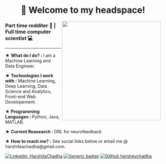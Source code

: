 <h1 align='center'>🔮 Welcome to my headspace!</h1>
<img align='right' src="https://media.giphy.com/media/l1J9uTjO4mqy36gqQ/giphy.gif" width="320">
<h3>Part time redditer 🤡 | Full time computer scientist 💻</h3>
<hr>
<p>★ <b>What do I do? : </b>I am a Machine Learning and Data Engineer.</p>
  ★ <b>Technologies I work with :</b> Machine Learning, Deep Learning, Data Science and Analytics, Front-end Web Developement.</p>
  ★ <b>Programming Languages : </b>Python, Java, MATLAB.</p>
  ★ <b>Current Reasearch :</b> DRL for neurofeedback</p>
  ★ <b>How to reach me? :</b> See social links below or email me @ harshitaachadha@gmail.com.
  </p>
 
[![Linkedin: HarshitaChadha](https://img.shields.io/badge/-HarshitaChadha-blue?style=flat-square&logo=Linkedin&logoColor=white&link=https://www.linkedin.com/in/harshita-chadha-1b8576163/)](https://www.linkedin.com/in/harshita-chadha-1b8576163/)
[![Generic badge](https://img.shields.io/badge/Personal-Website-violet.svg)](https://harshitachadha.me)
[![GitHub hersheychadha](https://img.shields.io/github/followers/hersheychadha?label=follow&style=social)](https://github.com/hersheychadha)

